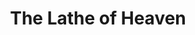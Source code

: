 ---
title: "The Lathe of Heaven"
slug: "the-lathe-of-heaven"
subtitle: ""
publisher: "Avon"
published: "1971"
asin: "1416556966"
authors: 
  - ursula-k-leguin
started: "2016-10-24"
start_year: "2016"
finished: "2016-11-02"
---
